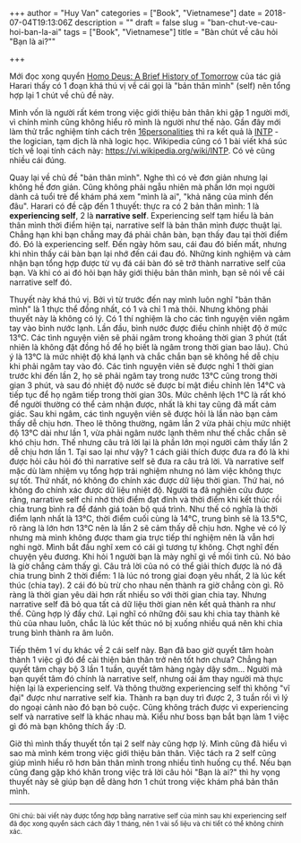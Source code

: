 +++
author = "Huy Van"
categories = ["Book", "Vietnamese"]
date = 2018-07-04T19:13:06Z
description = ""
draft = false
slug = "ban-chut-ve-cau-hoi-ban-la-ai"
tags = ["Book", "Vietnamese"]
title = "Bàn chút về câu hỏi \"Bạn là ai?\""

+++


Mới đọc xong quyển [Homo Deus: A Brief History of Tomorrow](https://www.goodreads.com/book/show/31138556-homo-deus) của tác giả Harari thấy có 1 đoạn khá thú vị về cái gọi là "bản thân mình" (self) nên tổng hợp lại 1 chút về chủ đề này.

Mình vốn là người rất kém trong việc giới thiệu bản thân khi gặp 1 người mới, vì chính mình cũng không hiểu rõ mình là người như thế nào. Gần đây mới làm thử trắc nghiệm tính cách trên [16personalities](https://www.16personalities.com/) thì ra kết quả là [INTP](https://www.16personalities.com/intp-personality) - the logician, tạm dịch là nhà logic học. Wikipedia cũng có 1 bài viết khá súc tích về loại tính cách này: https://vi.wikipedia.org/wiki/INTP. Có vẻ cũng nhiều cái đúng. 


Quay lại về chủ đề "bản thân mình". Nghe thì có vẻ đơn giản nhưng lại không hề đơn giản. Cũng không phải ngẫu nhiên mà phần lớn mọi người dành cả tuổi trẻ để khám phá xem "mình là ai", "khả năng của mình đến đâu". Harari có đề cập đến 1 thuyết: thực ra có 2 bản thân mình: 1 là **experiencing self**, 2 là **narrative self**. Experiencing self tạm hiểu là bản thân mình thời điểm hiện tại, narrative self là bản thân mình được thuật lại. Chẳng hạn khi bạn chẳng may đá phải chân bàn, bạn thấy đau tại thời điểm đó. Đó là experiencing self. Đến ngày hôm sau, cái đau đó biến mất, nhưng khi nhìn thấy cái bàn bạn lại nhớ đến cái đau đó. Những kinh nghiệm và cảm nhận bạn tổng hợp được từ vụ đá cái bàn đó sẽ trở thành narrative self của bạn. Và khi có ai đó hỏi bạn hãy giới thiệu bản thân mình, bạn sẽ nói về cái narrative self đó. 

Thuyết này khá thú vị. Bởi vì từ trước đến nay mình luôn nghĩ "bản thân mình" là 1 thực thể đồng nhất, có 1 và chỉ 1 mà thôi. Nhưng không phải thuyết này là không có lý. Có 1 thí nghiệm là cho các tình nguyện viên ngâm tay vào bình nước lạnh. Lần đầu, bình nước được điều chỉnh nhiệt độ ở mức 13°C. Các tình nguyện viên sẽ phải ngâm trong khoảng thời gian 3 phút (tất nhiên là không đặt đồng hồ để họ biết là ngâm trong thời gian bao lâu). Chú ý là 13°C là mức nhiệt độ khá lạnh và chắc chắn bạn sẽ không hề dễ chịu khi phải ngâm tay vào đó. Các tình nguyện viên sẽ được nghỉ 1 thời gian trước khi đến lần 2, họ sẽ phải ngâm tay trong nước 13°C cũng trong thời gian 3 phút, và sau đó nhiệt độ nước sẽ được bí mật điều chỉnh lên 14°C và tiếp tục để họ ngâm tiếp trong thời gian 30s. Mức chênh lệch 1°C là rất khó để người thường có thể cảm nhận được, nhất là khi tay cũng đã mất cảm giác. Sau khi ngâm, các tình nguyện viên sẽ được hỏi là lần nào bạn cảm thấy dễ chịu hơn. Theo lẽ thông thường, ngâm lần 2 vừa phải chịu mức nhiệt độ 13°C dài như lần 1, vừa phải ngâm nước lạnh thêm như thế chắc chắn sẽ khó chịu hơn. Thế nhưng câu trả lời lại là phần lớn mọi người cảm thấy lần 2 dễ chịu hơn lần 1. Tại sao lại như vậy? 1 cách giải thích được đưa ra đó là khi được hỏi câu hỏi đó thì narrative self sẽ đưa ra câu trả lời. Và narrative self mặc dù làm nhiệm vụ tổng hợp trải nghiệm nhưng nó làm việc không thực sự tốt. Thứ nhất, nó không đo chính xác được dữ liệu thời gian. Thứ hai, nó không đo chính xác được dữ liệu nhiệt độ. Người ta đã nghiên cứu được rằng, narrative self chỉ nhớ thời điểm đạt đỉnh và thời điểm khi kết thúc rồi chia trung bình ra để đánh giá toàn bộ quá trình. Như thế có nghĩa là thời điểm lạnh nhất là 13°C, thời điểm cuối cùng là 14°C, trung bình sẽ là 13.5°C, rõ ràng là lớn hơn 13°C nên là lần 2 sẽ cảm thấy dễ chịu hơn. Nghe vẻ có lý nhưng mà mình không được tham gia trực tiếp thí nghiệm nên là vẫn hơi nghi ngờ. Mình bắt đầu nghĩ xem có cái gì tương tự không. Chợt nghĩ đến chuyện yêu đương. Khi hỏi 1 người bạn là mày nghĩ gì về mối tình cũ. Nó bảo là giờ chẳng cảm thấy gì. Câu trả lời của nó có thể giải thích được là nó đã chia trung bình 2 thời điểm: 1 là lúc nó trong giai đoạn yêu nhất, 2 là lúc kết thúc (chia tay). 2 cái đó bù trừ cho nhau nên thành ra giờ chẳng còn gì. Rõ ràng là thời gian yêu dài hơn rất nhiều so với thời gian chia tay. Nhưng narrative self đã bỏ qua tất cả dữ liệu thời gian nên kết quả thành ra như thế. Cũng hợp lý đấy chứ. Lại nghĩ có những đôi sau khi chia tay thành kẻ thù của nhau luôn, chắc là lúc kết thúc nó bị xuống nhiều quá nên khi chia trung bình thành ra âm luôn.

Tiếp thêm 1 ví dụ khác về 2 cái self này. Bạn đã bao giờ quyết tâm hoàn thành 1 việc gì đó để cải thiện bản thân trở nên tốt hơn chưa? Chẳng hạn quyết tâm chạy bộ 3 lần 1 tuần, quyết tâm hàng ngày dậy sớm... Người mà bạn quyết tâm đó chính là narrative self, nhưng oái ăm thay người mà thực hiện lại là experiencing self. Và thông thường experiencing self thì không "vĩ đại" được như narrative self kia. Thành ra bạn duy trì được 2, 3 tuần rồi vì lý do ngoại cảnh nào đó bạn bỏ cuộc. Cũng không trách được vì experiencing self và narrative self là khác nhau mà. Kiểu như boss bạn bắt bạn làm 1 việc gì đó mà bạn không thích ấy :D.

Giờ thì mình thấy thuyết tồn tại 2 self này cũng hợp lý. Mình cũng đã hiểu vì sao mà mình kém trong việc giới thiệu bản thân. Việc tách ra 2 self cũng giúp mình hiểu rõ hơn bản thân mình trong nhiều tình huống cụ thể. Nếu bạn cũng đang gặp khó khăn trong việc trả lời câu hỏi "Bạn là ai?" thì hy vọng thuyết này sẽ giúp bạn dễ dàng hơn 1 chút trong việc khám phá bản thân mình. 

---

<small>Ghi chú: bài viết này được tổng hợp bằng narrative self của mình sau khi experiencing self đã đọc xong quyển sách cách đây 1 tháng, nên 1 vài số liệu và chi tiết có thể không chính xác. </small>

